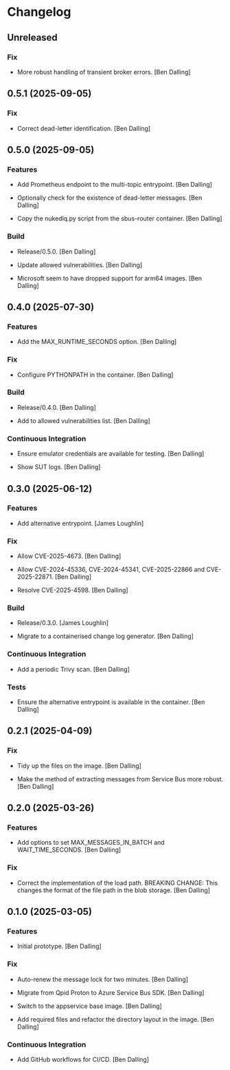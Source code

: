 # Changelog


## Unreleased

### Fix

* More robust handling of transient broker errors. [Ben Dalling]


## 0.5.1 (2025-09-05)

### Fix

* Correct dead-letter identification. [Ben Dalling]


## 0.5.0 (2025-09-05)

### Features

* Add Prometheus endpoint to the multi-topic entrypoint. [Ben Dalling]

* Optionally check for the existence of dead-letter messages. [Ben Dalling]

* Copy the nukedlq.py script from the sbus-router container. [Ben Dalling]

### Build

* Release/0.5.0. [Ben Dalling]

* Update allowed vulnerabilities. [Ben Dalling]

* Microsoft seem to have dropped support for arm64 images. [Ben Dalling]


## 0.4.0 (2025-07-30)

### Features

* Add the MAX_RUNTIME_SECONDS option. [Ben Dalling]

### Fix

* Configure PYTHONPATH in the container. [Ben Dalling]

### Build

* Release/0.4.0. [Ben Dalling]

* Add to allowed vulnerabilities list. [Ben Dalling]

### Continuous Integration

* Ensure emulator credentials are available for testing. [Ben Dalling]

* Show SUT logs. [Ben Dalling]


## 0.3.0 (2025-06-12)

### Features

* Add alternative entrypoint. [James Loughlin]

### Fix

* Allow CVE-2025-4673. [Ben Dalling]

* Allow CVE-2024-45336, CVE-2024-45341, CVE-2025-22866 and CVE-2025-22871. [Ben Dalling]

* Resolve CVE-2025-4598. [Ben Dalling]

### Build

* Release/0.3.0. [James Loughlin]

* Migrate to a containerised change log generator. [Ben Dalling]

### Continuous Integration

* Add a periodic Trivy scan. [Ben Dalling]

### Tests

* Ensure the alternative entrypoint is available in the container. [Ben Dalling]


## 0.2.1 (2025-04-09)

### Fix

* Tidy up the files on the image. [Ben Dalling]

* Make the method of extracting messages from Service Bus more robust. [Ben Dalling]


## 0.2.0 (2025-03-26)

### Features

* Add options to set MAX_MESSAGES_IN_BATCH and WAIT_TIME_SECONDS. [Ben Dalling]

### Fix

* Correct the implementation of the load path. BREAKING CHANGE:  This changes the format of the file path in the blob storage. [Ben Dalling]


## 0.1.0 (2025-03-05)

### Features

* Initial prototype. [Ben Dalling]

### Fix

* Auto-renew the message lock for two minutes. [Ben Dalling]

* Migrate from Qpid Proton to Azure Service Bus SDK. [Ben Dalling]

* Switch to the appservice base image. [Ben Dalling]

* Add required files and refactor the directory layout in the image. [Ben Dalling]

### Continuous Integration

* Add GitHub workflows for CI/CD. [Ben Dalling]


